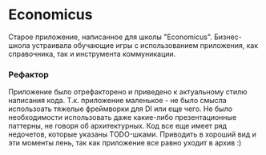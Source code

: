 # Economicus
Старое приложение, написанное для школы "Economicus". Бизнес-школа устраивала обучающие игры с использованием приложения, как справочника, так и инструмента коммуникации.

### Рефактор
Приложение было отрефакторено и приведено к актуальному стилю написания кода.
Т.к. приложение маленькое - не было смысла использоать тяжелые фреймворки для DI или еще чего.
Не было необходимости использовать даже какие-либо презентационные паттерны, не говоря об архитектурных.
Код все еще имеет ряд недочетов, которые указаны TODO-шками. Приводить в хороший вид и эти моменты лень, так как приложение все равно уходит в архив :)
